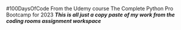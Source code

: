 #100DaysOfCode
From the Udemy course The Complete Python Pro Bootcamp for 2023
***This is all just a copy paste of my work from the coding rooms assignment workspace***

